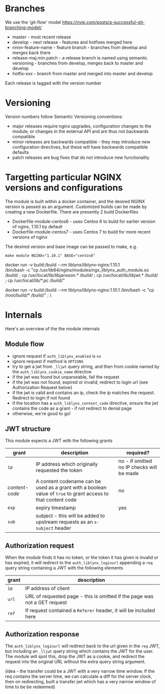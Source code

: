 # Branches

We use the 'git-flow' model https://nvie.com/posts/a-successful-git-branching-model/

* master -  most recent release
* develop - next release - features and hotfixes merged here
* nnnn-feature-name - feature branch - branches from develop and merges back there
* release-maj.min.patch - a release branch is named using semantic versioning - branches from develop,
  merges back to master and develop
* hotfix-xxx - branch from master and merged into master and develop   

Each release is tagged with the version number

# Versioning

Version numbers follow Semantic Versioning conventions:

* major releases require nginx upgrades, configuration changes to the module,
  or changes in the external API and are thus not backwards compatible
* minor releases are backwards compatible - they may introduce new configuration
  directives, but these will have backwards compatible defaults
* patch releases are bug fixes that do not introduce new functionality  

# Targetting particular NGINX versions and configurations

The module is built within a docker container, and the desired NGINX version is passed as an
argument. Customized builds can be made by creating a new Dockerfile. There are presently 2
build Dockerfiles

* Dockerfile-module-centos6 - uses Centos 6 to build for earlier version of nginx, 1.10.1 by default
* Dockerfile-module-centos7 - uses Centos 7 to build for more recent versions of nginx

The desired version and base image can be passed to make, e.g.

```
make module NGINX="1.10.1" BASE="centos6"
```
docker run -v build:/build --rm liblynx/liblynx-nginx:1.10.1   \
  /bin/bash -c "cp /usr/lib64/nginx/modules/ngx_liblynx_auth_module.so /build/ ; cp /usr/local/lib/libjansson.* /build/ ; cp /usr/local/lib/libjwt.* /build/ ; cp /usr/local/lib/*.pc /build/"

  docker run -v build:/build --rm liblynx/liblynx-nginx:1.10.1 /bin/bash -c "cp /root/build/* /build/" ; \


# Internals

Here's an overview of the the module internals

## Module flow
* ignore request if `auth_liblynx_enabled` is `no`
* ignore request if method is `OPTIONS`
* try to get a jwt from `_lljwt` query string, and then from cookie named by the `auth_liblynx_cookie_name` directive
* if the jwt was found but unparseable, fail the request
* if the jwt was not found, expired or invalid, redirect to login url (see Authorization Request below)
* if the jwt is valid and contains an ip, check the ip matches the request. Redirect to login if not found
* if the location has a `auth_liblynx_content_code` directive, ensure the jwt contains the code as a grant - if not redirect to denial page
* otherwise, we're good to go!

## JWT structure

This module expects a JWT with the following grants

| grant          | description | required? |
| -------------- | ----------- | --------- |
| `ip`           | IP address which originally requested the token | no - if omitted no IP checks will be made |
| *content-code* | A content codename can be used as a grant with a boolean value of `true` to grant access to that content code | no |
| `exp`          | expiry timestamp | yes |
| `sub`          | subject - this will be added to upstream requests as an `x-subject` header |

## Authorization request

When the module finds it has no token, or the token it has given is
invalid or has expired, it will redirect to the `auth_liblynx_loginurl`
appending a `req` query string containing a JWT with the following elements

| grant | description |
| ----- | ----------- |
| `ip`  | IP address of client |
| `url` | URL of requested page - this is omitted if the page was not a GET request |
| `ref` | If request contained a `Referer` header, it will be included here |

## Authorization response

The  `auth_liblynx_loginurl` will redirect back to the url given in the `req` JWT, but including an `_lljwt` query string which contains the JWT for the user. The module will spot this, drop the JWT as a cookie, and redirect the request into the
original URL without the extra query string argument.

(idea - the transfer could be a JWT with a very narrow time window. If the req contains the server time, we
can calculate a diff for the server clock, then on redirecting, built a transfer jwt which has a very narrow window
of time to be be redeemed)
